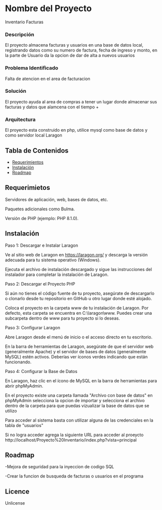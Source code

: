 # Nombre del Proyecto

Inventario Facturas

### Descripción

El proyecto almacena facturas y usuarios en una base de datos local, registrando datos como su numero de factura,
fecha de ingreso y monto, en la parte de Usuario da la opcion de dar de alta a nuevos usuarios 

### Problema Identificado

Falta de atencion en el area de facturacion

### Solución

El proyecto ayuda al area de compras a tener un lugar donde almacenar sus facturas y datos que alamcena con el tiempo +

### Arquitectura

El proyecto esta construido en php, utilice mysql como base de datos y como servidor local Laragon

## Tabla de Contenidos

- [Requerimientos](#requerimientos)
- [Instalación](#instalación)
- [Roadmap](#roadmap)

## Requerimietos
Servidores de aplicación, web, bases de datos, etc.

Paquetes adicionales como Bulma.

Versión de PHP (ejemplo: PHP 8.1.0).

## Instalación

Paso 1: Descargar e Instalar Laragon

Ve al sitio web de Laragon en https://laragon.org/ y descarga la versión adecuada para tu sistema operativo (Windows).

Ejecuta el archivo de instalación descargado y sigue las instrucciones del instalador para completar la instalación de Laragon.

Paso 2: Descargar el Proyecto PHP

Si aún no tienes el código fuente de tu proyecto, asegúrate de descargarlo o clonarlo desde tu repositorio en GitHub u otro lugar donde esté alojado.

Coloca el proyecto en la carpeta www de tu instalación de Laragon. Por defecto, esta carpeta se encuentra en C:\laragon\www. Puedes crear una subcarpeta dentro de www para tu proyecto si lo deseas.

Paso 3: Configurar Laragon

Abre Laragon desde el menú de inicio o el acceso directo en tu escritorio.

En la barra de herramientas de Laragon, asegúrate de que el servidor web (generalmente Apache) y el servidor de bases de datos (generalmente MySQL) estén activos. Deberías ver íconos verdes indicando que están funcionando.

Paso 4: Configurar la Base de Datos 

En Laragon, haz clic en el ícono de MySQL en la barra de herramientas para abrir phpMyAdmin.

En el proyecto existe una carpeta llamada "Archivo con base de datos" en phpMyAdmin selecciona la opcion de importar y selecciona el archivo dentro de la carpeta para que puedas vizualizar la base de datos que se utilizo 

Para acceder al sistema basta con utilizar alguna de las credenciales en la tabla de "usuarios"

Si no logra acceder agrega la siguiente URL para acceder al proeycto http://localhost/Proyecto%20Inventario/index.php?vista=principal


## Roadmap

-Mejora de seguridad para la inyeccion de codigo SQL 

-Crear la funcion de busqueda de facturas o usuarios en el programa 

## Licence
Unlicense



